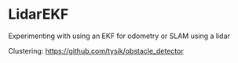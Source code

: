 # LidarEKF
Experimenting with using an EKF for odometry or SLAM using a lidar


Clustering: https://github.com/tysik/obstacle_detector
